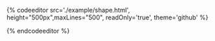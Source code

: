 {% codeeditor   src='./example/shape.html', height="500px",maxLines="500", readOnly='true', theme='github' %}

{% endcodeeditor %}

